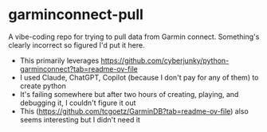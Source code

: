 # garminconnect-pull

A vibe-coding repo for trying to pull data from Garmin connect. Something's clearly incorrect so figured I'd put it here.

- This primarily leverages https://github.com/cyberjunky/python-garminconnect?tab=readme-ov-file
- I used Claude, ChatGPT, Copilot (because I don't pay for any of them) to create python
- It's failing somewhere but after two hours of creating, playing, and debugging it, I couldn't figure it out
- This (https://github.com/tcgoetz/GarminDB?tab=readme-ov-file) also seems interesting but I didn't need it
